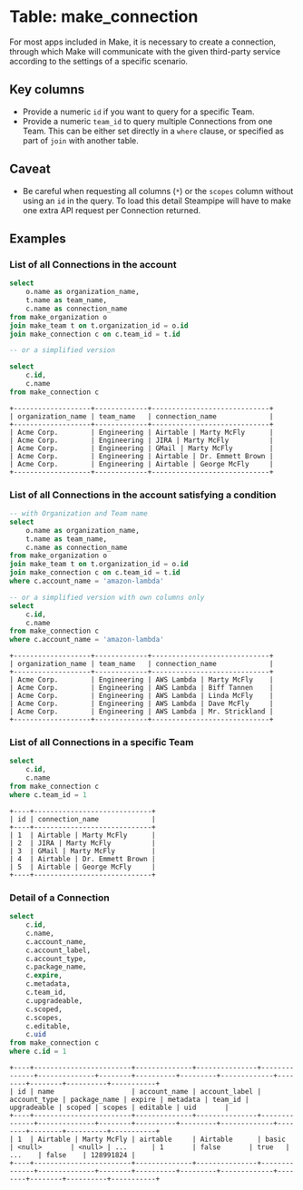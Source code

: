 # Table: make_connection

For most apps included in Make, it is necessary to create a connection, through which Make will communicate with the given third-party service according to the settings of a specific scenario.

## Key columns
- Provide a numeric `id` if you want to query for a specific Team.
- Provide a numeric `team_id` to query multiple Connections from one Team. This can be either set directly in a `where` clause, or specified as part of `join` with another table.

## Caveat
- Be careful when requesting all columns (`*`) or the `scopes` column without using an `id` in the query. To load this detail Steampipe will have to make one extra API request per Connection returned. 

## Examples

### List of all Connections in the account

```sql
select
    o.name as organization_name,
    t.name as team_name,
    c.name as connection_name
from make_organization o
join make_team t on t.organization_id = o.id
join make_connection c on c.team_id = t.id

-- or a simplified version

select
    c.id,
    c.name
from make_connection c
```

```
+-------------------+-------------+-----------------------------+
| organization_name | team_name   | connection_name             |
+-------------------+-------------+-----------------------------+
| Acme Corp.        | Engineering | Airtable | Marty McFly      |
| Acme Corp.        | Engineering | JIRA | Marty McFly          |
| Acme Corp.        | Engineering | GMail | Marty McFly         |
| Acme Corp.        | Engineering | Airtable | Dr. Emmett Brown |
| Acme Corp.        | Engineering | Airtable | George McFly     |
+-------------------+-------------+-----------------------------+
```

### List of all Connections in the account satisfying a condition

```sql
-- with Organization and Team name
select
    o.name as organization_name,
    t.name as team_name,
    c.name as connection_name
from make_organization o
join make_team t on t.organization_id = o.id
join make_connection c on c.team_id = t.id
where c.account_name = 'amazon-lambda'

-- or a simplified version with own columns only
select
    c.id, 
    c.name
from make_connection c
where c.account_name = 'amazon-lambda'
```

```
+-------------------+-------------+-----------------------------+
| organization_name | team_name   | connection_name             |
+-------------------+-------------+-----------------------------+
| Acme Corp.        | Engineering | AWS Lambda | Marty McFly    |
| Acme Corp.        | Engineering | AWS Lambda | Biff Tannen    |
| Acme Corp.        | Engineering | AWS Lambda | Linda McFly    |
| Acme Corp.        | Engineering | AWS Lambda | Dave McFly     |
| Acme Corp.        | Engineering | AWS Lambda | Mr. Strickland |
+-------------------+-------------+-----------------------------+
```

### List of all Connections in a specific Team

```sql
select
    c.id,
    c.name
from make_connection c
where c.team_id = 1
```

```
+----+-----------------------------+
| id | connection_name             |
+----+-----------------------------+
| 1  | Airtable | Marty McFly      |
| 2  | JIRA | Marty McFly          |
| 3  | GMail | Marty McFly         |
| 4  | Airtable | Dr. Emmett Brown |
| 5  | Airtable | George McFly     |
+----+-----------------------------+
```

### Detail of a Connection

```sql
select
    c.id,
    c.name,
    c.account_name,
    c.account_label,
    c.account_type,
    c.package_name,
    c.expire,
    c.metadata,
    c.team_id,
    c.upgradeable,
    c.scoped,
    c.scopes,
    c.editable,
    c.uid
from make_connection c
where c.id = 1
```

```
+----+------------------------+--------------+---------------+--------------+--------------+--------+----------+---------+-------------+--------+--------+----------+-----------+
| id | name                   | account_name | account_label | account_type | package_name | expire | metadata | team_id | upgradeable | scoped | scopes | editable | uid       |
+----+------------------------+--------------+---------------+--------------+--------------+--------+----------+---------+-------------+--------+--------+----------+-----------+
| 1  | Airtable | Marty McFly | airtable     | Airtable      | basic        | <null>       | <null> | ...      | 1       | false       | true   | ...    | false    | 128991824 |
+----+------------------------+--------------+---------------+--------------+--------------+--------+----------+---------+-------------+--------+--------+----------+-----------+
```
